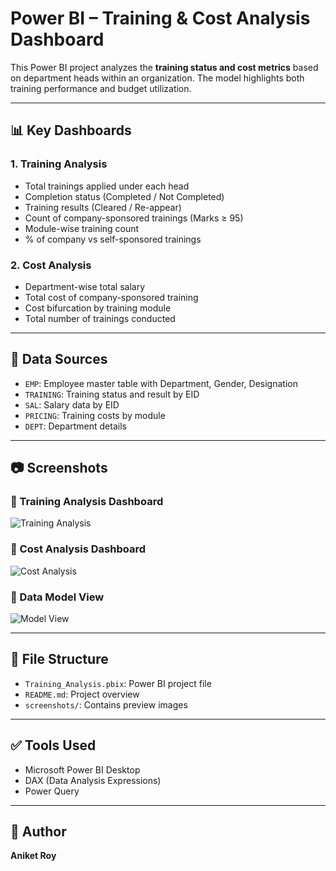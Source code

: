 # Power BI – Training & Cost Analysis Dashboard

This Power BI project analyzes the **training status and cost metrics** based on department heads within an organization. The model highlights both training performance and budget utilization.

---

## 📊 Key Dashboards

### 1. Training Analysis
- Total trainings applied under each head
- Completion status (Completed / Not Completed)
- Training results (Cleared / Re-appear)
- Count of company-sponsored trainings (Marks ≥ 95)
- Module-wise training count
- % of company vs self-sponsored trainings

### 2. Cost Analysis
- Department-wise total salary
- Total cost of company-sponsored training
- Cost bifurcation by training module
- Total number of trainings conducted

---

## 🧩 Data Sources
- `EMP`: Employee master table with Department, Gender, Designation
- `TRAINING`: Training status and result by EID
- `SAL`: Salary data by EID
- `PRICING`: Training costs by module
- `DEPT`: Department details

---

## 📷 Screenshots

### 🔹 Training Analysis Dashboard
![Training Analysis](screenshots/Training_Analysis_png)

### 🔹 Cost Analysis Dashboard
![Cost Analysis](screenshots/Cost_Analysis_png)

### 🔹 Data Model View
![Model View](screenshots/Model_View_png)

---

## 📁 File Structure
- `Training_Analysis.pbix`: Power BI project file
- `README.md`: Project overview
- `screenshots/`: Contains preview images

---

## ✅ Tools Used
- Microsoft Power BI Desktop
- DAX (Data Analysis Expressions)
- Power Query

---

## 🚀 Author
**Aniket Roy**
